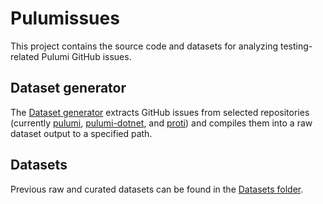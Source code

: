 # Pulumissues

This project contains the source code and datasets for analyzing testing-related Pulumi GitHub issues.

## Dataset generator

The [Dataset generator](./Source/Pulumock.Pulumissues.DatasetGenerator) extracts GitHub issues from selected repositories (currently [pulumi](https://github.com/pulumi/pulumi), [pulumi-dotnet](https://github.com/pulumi/pulumi-dotnet), and [proti](https://github.com/proti-iac/proti)) and compiles them into a raw dataset output to a specified path.

## Datasets

Previous raw and curated datasets can be found in the [Datasets folder](./Datasets).

